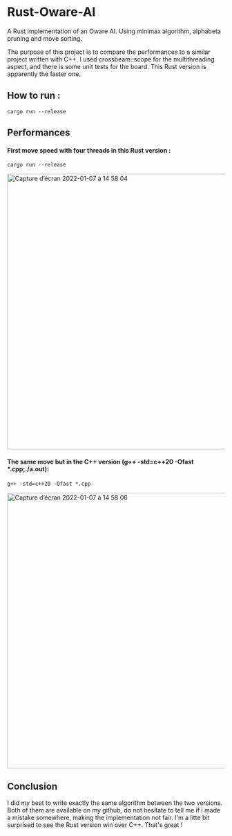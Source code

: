 # Rust-Oware-AI
A Rust implementation of an Oware AI. Using minimax algorithm, alphabeta pruning and move sorting.

The purpose of this project is to compare the performances to a similar project written with C++.
I used crossbeam::scope for the multithreading aspect, and there is some unit tests for the board.
This Rust version is apparently the faster one.

## How to run :
```
cargo run --release
```

## Performances

#### First move speed with four threads in this Rust version :
```
cargo run --release
```
<img width="638" alt="Capture d’écran 2022-01-07 à 14 58 04" src="https://user-images.githubusercontent.com/1645347/148554283-5c8860f8-f90a-4ce7-8792-b9828e2cfe3a.png">

#### The same move but in the C++ version (g++ -std=c++20 -Ofast *.cpp;./a.out):
```
g++ -std=c++20 -Ofast *.cpp
```
<img width="638" alt="Capture d’écran 2022-01-07 à 14 58 06" src="https://user-images.githubusercontent.com/1645347/148554319-9c91cc49-b8ef-44d3-be8f-4b631b7f4e5a.png">

## Conclusion
I did my best to write exactly the same algorithm between the two versions. Both of them are available on my github, do not hesitate to tell me if i made a mistake somewhere, making the implementation not fair.
I'm a litte bit surprised to see the Rust version win over C++. That's great !
